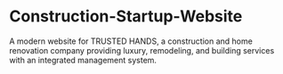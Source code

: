# Construction-Startup-Website
A modern website for TRUSTED HANDS, a construction and home renovation company providing luxury, remodeling, and building services with an integrated management system.
